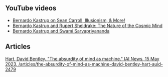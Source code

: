 ## YouTube videos

- [Bernardo Kastrup on Sean Carroll, Illusionism, & More!](https://youtu.be/tTjtAWu_yOY?si=IQ_lMS4ibQYoI-M0)
- [Bernardo Kastrup and Rupert Sheldrake: The Nature of the Cosmic Mind](https://www.youtube.com/watch?v=Wi1U7Cw4XV0)
- [Bernardo Kastrup and Swami Sarvapriyananda](https://youtu.be/BG31Oz0VWmI?si=BxcffkEu-ie30wHG)

## Articles

[Hart, David Bentley. "The absurdity of mind as machine." IAI News, 15 May 2023. /articles/the-absurdity-of-mind-as-machine-david-bentley-hart-auid-2479](https://iai.tv/articles/the-absurdity-of-mind-as-machine-david-bentley-hart-auid-2479)
